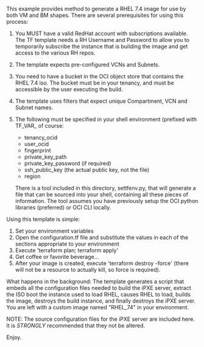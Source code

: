 This example provides method to generate a RHEL 7.4 image for use by both VM and BM shapes.
There are several prerequisites for using this process:

1. You MUST have a valid RedHat account with subscriptions available.  The TF template needs a 
   RH Username and Password to allow you to temporarily subscribe the instance that is building the image 
   and get access to the various RH repos.
2. The template expects pre-configured VCNs and Subnets.  
3. You need to have a bucket in the OCI object store that contains the RHEL 7.4 iso.  The bucket must be in 
   your tenancy, and must be accessible by the user executing the build.
4. The template uses filters that expect unique Compartment, VCN and Subnet names.
5. The following must be specified in your shell environment (prefixed with TF_VAR_ of course:
    - tenancy_ocid
    - user_ocid
    - fingerprint
    - private_key_path
    - private_key_password (if required)
    - ssh_public_key (the actual public key, not the file)
    - region
    
    There is a tool included in this directory, settfenv.py, that will generate a file that can be sourced into
    your shell, containing all these pieces of information.  The tool assumes you have previously setup
    the OCI python libraries (preferred) or OCI CLI locally.

Using this template is simple:

1. Set your environment variables
2. Open the configuration.tf file and substitute the values in each of the sections appropriate to your environment
3. Execute 'terraform plan; terraform apply'
4. Get coffee or favorite beverage...
5. After your image is created, execute 'terraform destroy -force' (there will not be a resource to actually kill,
   so force is required).

What happens in the background:
The template generates a script that embeds all the configuration files needed to build the iPXE server, extract the ISO
boot the instance used to load RHEL, causes RHEL to load, builds the image, destroys the build instance, and finally destroys the iPXE server.  You are left with a custom image named "RHEL_74" in your environment.

NOTE: The source configuration files for the iPXE server are included here.  It is *STRONGLY* recommended that they not be 
      altered.

Enjoy.
